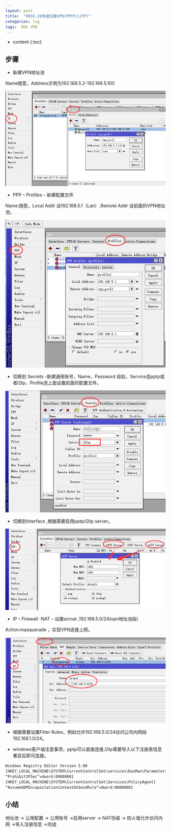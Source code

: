 ```yaml
---
layout: post
title:  "ROS5.20快速设置VPN(PPTP/L2TP)"
categories: log
tags:  ROS VPN
---
```


* content
{:toc}

## 步骤
* 新建VPN地址池

Name随意，Address示例为192.168.5.2-192.168.5.100

![](/img/log2-1.jpg)

* PPP – Profiles – 新建配置文件

Name:随意，Local Addr 设192.168.5.1（Lan）,Remote Addr 设前面的VPN地址池。

![](/img/log2-2.jpg)

* 切换到 Secrets -新建通用账号，Name，Password 自拟，Service选pptp或者l2tp，Profile选上面设置前面的配置文件。

![](/img/log2-3.jpg)

* 切换到Interface ,根据需要启用pptp/l2tp server。

![](/img/log2-4.jpg)

* IP – Firewall -NAT – 设置srcnat ,192.168.5.0/24(vpn地址池段)

Action:masquerade ，实现VPN连接上网。

![](/img/log2-5.jpg)

* 根据需要设置Filter Rules，例如允许192.168.5.0/24访问公司内网段192.168.1.0/24。

* windows客户端注意事项，pptp可以直接连接,l2tp需要导入以下注册表信息重启后即可连接。

```sh
Windows Registry Editor Version 5.00
[HKEY_LOCAL_MACHINE\SYSTEM\CurrentControlSet\services\RasMan\Parameters]
“ProhibitIPSec”=dword:00000001
[HKEY_LOCAL_MACHINE\SYSTEM\CurrentControlSet\Services\PolicyAgent]
“AssumeUDPEncapsulationContextOnSendRule”=dword:00000002
```

## 小结
地址池 -> 公用配置 -> 公用账号 ->启用server -> NAT伪装 -> 防火墙允许访问内网 ->导入注册信息 ->完成